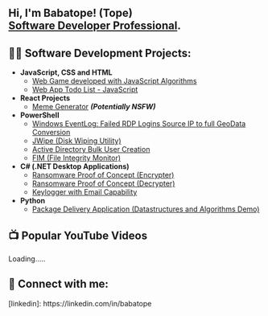 <h2>Hi, I'm Babatope! (Tope) <br/><a href="https://github.com/babatopeayeni"></a><a href="https://www.linkedin.com/in/babatope-ayeni">Software Developer Professional</a>. </h2>

<h2>👨‍💻 Software Development Projects:</h2>

- <b>JavaScript, CSS and HTML</b>
  - [Web Game developed with JavaScript Algorithms](https://github.com/babatopeayeni/threemonkeysgame)
  - [Web App Todo List - JavaScript ](https://github.com/babatopeayeni/Todo-List-JavaScript-)
- <b>React Projects</b>
  - [Meme Generator](https://github.com/babatopeayeni/meme-app-generator/tree/main) <b><i>(Potentially NSFW)</b></i>
- <b>PowerShell</b>
  - [Windows EventLog: Failed RDP Logins Source IP to full GeoData Conversion](https://github.com/joshmadakor1/Sentinel-Lab)
  - [JWipe (Disk Wiping Utility)](https://github.com/joshmadakor1/Jwipe.PowerShell)
  - [Active Directory Bulk User Creation](https://github.com/joshmadakor1/AD_PS)
  - [FIM (File Integrity Monitor)](https://github.com/joshmadakor1/PowerShell-Integrity-FIM)
- <b>C# (.NET Desktop Applications)</b>
  - [Ransomware Proof of Concept (Encrypter)](https://github.com/joshmadakor1/EncrypterPOC)
  - [Ransomware Proof of Concept (Decrypter)](https://github.com/joshmadakor1/DecrypterPOC)
  - [Keylogger with Email Capability](https://github.com/joshmadakor1/Key-Logger-With-Email)
- <b>Python</b>
  - [Package Delivery Application (Datastructures and Algorithms Demo)](https://github.com/joshmadakor1/Package-Delivery-Pathfinding-Algorithm)

<h2>📺 Popular YouTube Videos</h2>
Loading.....

<h2> 🤳 Connect with me:</h2>
[linkedin]: https://linkedin.com/in/babatope

<!--
**babatopeayeni/babatopeayeni** is a ✨ _special_ ✨ repository because its `README.md` (this file) appears on your GitHub profile.

Here are some ideas to get you started:

- 🔭 I’m currently working on ...
- 🌱 I’m currently learning ...
- 👯 I’m looking to collaborate on ...
- 🤔 I’m looking for help with ...
- 💬 Ask me about ...
- 📫 How to reach me: ...
- 😄 Pronouns: ...
- ⚡ Fun fact: ...
-->
